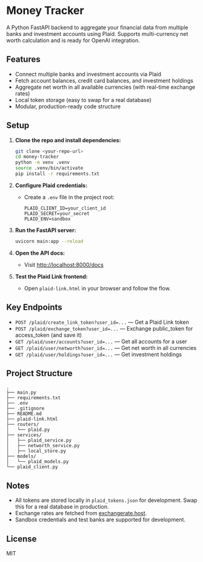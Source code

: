 # Money Tracker

A Python FastAPI backend to aggregate your financial data from multiple banks and investment accounts using Plaid. Supports multi-currency net worth calculation and is ready for OpenAI integration.

## Features
- Connect multiple banks and investment accounts via Plaid
- Fetch account balances, credit card balances, and investment holdings
- Aggregate net worth in all available currencies (with real-time exchange rates)
- Local token storage (easy to swap for a real database)
- Modular, production-ready code structure

## Setup

1. **Clone the repo and install dependencies:**
   ```bash
   git clone <your-repo-url>
   cd money-tracker
   python -m venv .venv
   source .venv/bin/activate
   pip install -r requirements.txt
   ```

2. **Configure Plaid credentials:**
   - Create a `.env` file in the project root:
     ```
     PLAID_CLIENT_ID=your_client_id
     PLAID_SECRET=your_secret
     PLAID_ENV=sandbox
     ```

3. **Run the FastAPI server:**
   ```bash
   uvicorn main:app --reload
   ```

4. **Open the API docs:**
   - Visit [http://localhost:8000/docs](http://localhost:8000/docs)

5. **Test the Plaid Link frontend:**
   - Open `plaid-link.html` in your browser and follow the flow.

## Key Endpoints

- `POST /plaid/create_link_token?user_id=...` — Get a Plaid Link token
- `POST /plaid/exchange_token?user_id=...` — Exchange public_token for access_token (and save it)
- `GET /plaid/user/accounts?user_id=...` — Get all accounts for a user
- `GET /plaid/user/networth?user_id=...` — Get net worth in all currencies
- `GET /plaid/user/holdings?user_id=...` — Get investment holdings

## Project Structure
```
.
├── main.py
├── requirements.txt
├── .env
├── .gitignore
├── README.md
├── plaid-link.html
├── routers/
│   └── plaid.py
├── services/
│   ├── plaid_service.py
│   ├── networth_service.py
│   ├── local_store.py
├── models/
│   └── plaid_models.py
└── plaid_client.py
```

## Notes
- All tokens are stored locally in `plaid_tokens.json` for development. Swap this for a real database in production.
- Exchange rates are fetched from [exchangerate.host](https://exchangerate.host/).
- Sandbox credentials and test banks are supported for development.

## License
MIT 